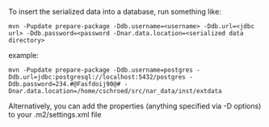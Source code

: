 To insert the serialized data into a database, run something like:
```
mvn -Pupdate prepare-package -Ddb.username=<username> -Ddb.url=<jdbc url> -Ddb.password=<password -Dnar.data.location=<serialized data directory>
```

example:
```
mvn -Pupdate prepare-package -Ddb.username=postgres -Ddb.url=jdbc:postgresql://localhost:5432/postgres -Ddb.password=234.#@Fasfdoij90@# -Dnar.data.location=/home/cschroed/src/nar_data/inst/extdata
```

Alternatively, you can add the properties (anything specified via -D options) to your .m2/settings.xml file
